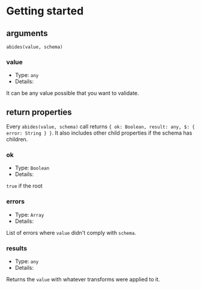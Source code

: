 
# Getting started

## arguments

`abides(value, schema)`

### value

* Type: `any`
* Details:

It can be any value possible that you want to validate.


## return properties

Every `abides(value, schema)` call returns `{ ok: Boolean, result: any, $: { error: String } }`.
It also includes other child properties if the schema has children.

### ok

* Type: `Boolean`
* Details:

`true` if the root

### errors

* Type: `Array`
* Details:

List of errors where `value` didn't comply with `schema`.

### results

* Type: `any`
* Details:

Returns the `value` with whatever transforms were applied to it.
